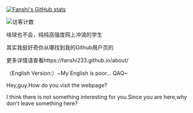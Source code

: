 [![Fanshi's GitHub stats](https://github-readme-stats.vercel.app/api?username=Fanshi233&locale=cn)](https://github.com/anuraghazra/github-readme-stats)

![访客计数](https://count.getloli.com/get/@:fanshi233?theme=moebooru)

啥球也不会，纯纯高强度网上冲浪的学生

其实我挺好奇你从哪找到我的Github用户页的

更多详情请查看https://fanshi233.github.io/about/


（English Version:）~My English is poor... QAQ~

Hey,guy.How do you visit the webpage?

I think there is not something interesting for you.Since you are here,why don't leave something here?
